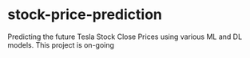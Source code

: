 # stock-price-prediction
Predicting the future Tesla Stock Close Prices using various ML and DL models.
This project is on-going

